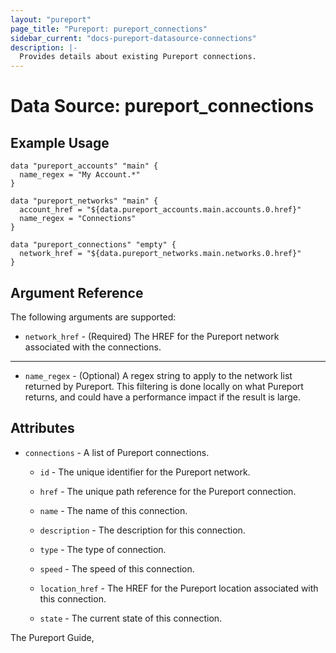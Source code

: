 ```yaml
---
layout: "pureport"
page_title: "Pureport: pureport_connections"
sidebar_current: "docs-pureport-datasource-connections"
description: |-
  Provides details about existing Pureport connections.
---
```


# Data Source: pureport\_connections

## Example Usage

```hcl
data "pureport_accounts" "main" {
  name_regex = "My Account.*"
}

data "pureport_networks" "main" {
  account_href = "${data.pureport_accounts.main.accounts.0.href}"
  name_regex = "Connections"
}

data "pureport_connections" "empty" {
  network_href = "${data.pureport_networks.main.networks.0.href}"
}
```

## Argument Reference

The following arguments are supported:

* `network_href` - (Required) The HREF for the Pureport network associated with the connections.

- - -

* `name_regex` - (Optional) A regex string to apply to the network list returned by Pureport. This
  filtering is done locally on what Pureport returns, and could have a performance impact if the
  result is large.

## Attributes

* `connections` - A list of Pureport connections.

    * `id` - The unique identifier for the Pureport network.

    * `href` - The unique path reference for the Pureport connection.

    * `name` - The name of this connection.

    * `description` - The description for this connection.

    * `type` - The type of connection.

    * `speed` - The speed of this connection.

    * `location_href` - The HREF for the Pureport location associated with this connection.

    * `state` - The current state of this connection.


The Pureport Guide, []()
